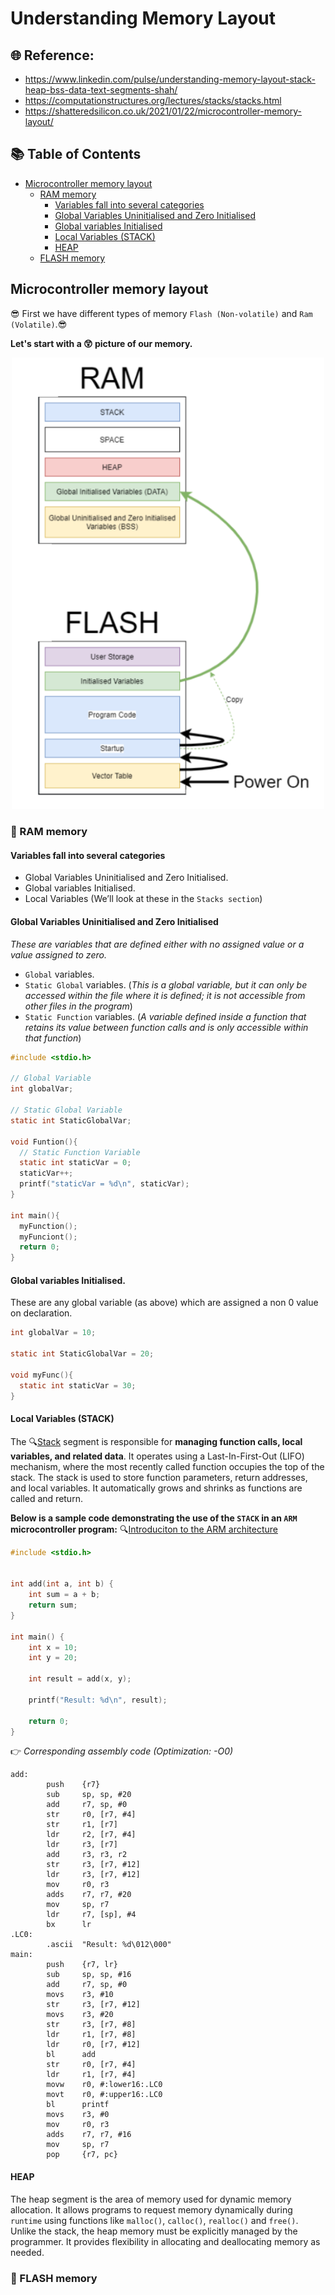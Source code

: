 # Understanding Memory Layout
## 🌐 Reference: 
- https://www.linkedin.com/pulse/understanding-memory-layout-stack-heap-bss-data-text-segments-shah/
- https://computationstructures.org/lectures/stacks/stacks.html
- https://shatteredsilicon.co.uk/2021/01/22/microcontroller-memory-layout/

## 📚 Table of Contents
- [Microcontroller memory layout](#microcontroller-memory-layout)
  - [RAM memory](#ram-memory)
    - [Variables fall into several categories](#variables-fall-into-several-categories)
    - [Global Variables Uninitialised and Zero Initialised](#global-variables-uninitialised-and-zero-initialised)
    - [Global variables Initialised](#global-variables-initialised)
    - [Local Variables (STACK)](#local-variables-stack)
    - [HEAP](#heap)
  - [FLASH memory](#flash-memory)

  
## Microcontroller memory layout
😎 First we have different types of memory `Flash (Non-volatile)` and `Ram (Volatile)`.😎

**Let's start with a 😲 picture of our memory.**
<p align="center">
    <img src="./Images/microcontroller_1.png" width="500px" alt="">
</p>

### 🎯 RAM memory
#### Variables fall into several categories
- Global Variables Uninitialised and Zero Initialised.
- Global variables Initialised.
- Local Variables (We’ll look at these in the `Stacks section`)

#### Global Variables Uninitialised and Zero Initialised
*These are variables that are defined either with no assigned value or a value assigned to zero.*
- `Global` variables.
- `Static Global` variables. (*This is a global variable, but it can only be accessed within the file where it is defined; it is not accessible from other files in the program*)
- `Static Function` variables. (*A variable defined inside a function that retains its value between function calls and is only accessible within that function*)
~~~c
#include <stdio.h>

// Global Variable
int globalVar;

// Static Global Variable
static int StaticGlobalVar;

void Funtion(){
  // Static Function Variable
  static int staticVar = 0;
  staticVar++;
  printf("staticVar = %d\n", staticVar);
}

int main(){
  myFunction();
  myFunciont();
  return 0;
}
~~~

#### Global variables Initialised.
These are any global variable (as above) which are assigned a non 0 value on declaration.
~~~c
int globalVar = 10;

static int StaticGlobalVar = 20;

void myFunc(){
  static int staticVar = 30;
}
~~~

#### Local Variables (STACK) 
The 🔍[Stack](https://www.notion.so/How-does-the-Subroutine-work-f9d1448b9d9646bfb724801b865feb8b) segment is responsible for **managing function calls, local variables, and related data**. It operates using a Last-In-First-Out (LIFO) mechanism, where the most recently called function occupies the top of the stack. The stack is used to store function parameters, return addresses, and local variables. It automatically grows and shrinks as functions are called and return.

**Below is a sample code demonstrating the use of the `STACK` in an `ARM` microcontroller program:**
🔍[Introduciton to the ARM architecture](https://kmittal82.wordpress.com/2012/06/13/intro-to-the-arm-architecture/)
~~~c
#include <stdio.h>


int add(int a, int b) {
    int sum = a + b; 
    return sum;      
}

int main() {
    int x = 10;
    int y = 20;

    int result = add(x, y);

    printf("Result: %d\n", result);

    return 0;
}
~~~
👉 *Corresponding assembly code (Optimization: -O0)*
~~~assembly
add:
        push    {r7}
        sub     sp, sp, #20
        add     r7, sp, #0
        str     r0, [r7, #4]
        str     r1, [r7]
        ldr     r2, [r7, #4]
        ldr     r3, [r7]
        add     r3, r3, r2
        str     r3, [r7, #12]
        ldr     r3, [r7, #12]
        mov     r0, r3
        adds    r7, r7, #20
        mov     sp, r7
        ldr     r7, [sp], #4
        bx      lr
.LC0:
        .ascii  "Result: %d\012\000"
main:
        push    {r7, lr}
        sub     sp, sp, #16
        add     r7, sp, #0
        movs    r3, #10
        str     r3, [r7, #12]
        movs    r3, #20
        str     r3, [r7, #8]
        ldr     r1, [r7, #8]
        ldr     r0, [r7, #12]
        bl      add
        str     r0, [r7, #4]
        ldr     r1, [r7, #4]
        movw    r0, #:lower16:.LC0
        movt    r0, #:upper16:.LC0
        bl      printf
        movs    r3, #0
        mov     r0, r3
        adds    r7, r7, #16
        mov     sp, r7
        pop     {r7, pc}
~~~


#### HEAP
The heap segment is the area of memory used for dynamic memory allocation. It allows programs to request memory dynamically during `runtime` using functions like `malloc()`, `calloc()`, `realloc()` and `free()`. Unlike the stack, the heap memory must be explicitly managed by the programmer. It provides flexibility in allocating and deallocating memory as needed.

### 🎯 FLASH memory
